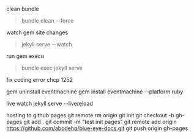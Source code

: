 clean bundle

> bundle clean --force

watch gem site changes

> jekyll serve --watch

run gem execu

> bundle exec jekyll serve

fix coding error
chcp 1252

gem uninstall eventmachine
gem install eventmachine --platform ruby

live watch
jekyll serve --livereload

hosting to github pages
git remote rm origin
git init
git checkout -b gh-pages
git add .
git commit -m "test init pages"
git remote add origin https://github.com/abodehq/blue-eye-docs.git
git push origin gh-pages
